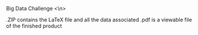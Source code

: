 Big Data Challenge  <\n>

.ZIP contains the LaTeX file and all the data associated
.pdf is a viewable file of the finished product
